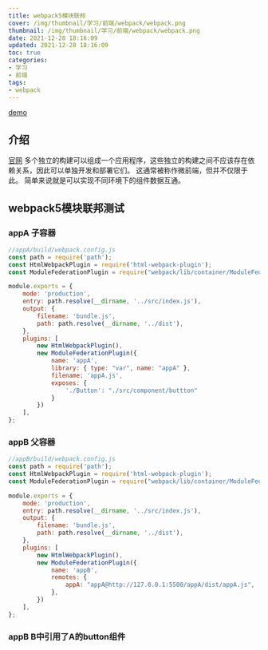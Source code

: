```yaml
---
title: webpack5模块联邦
cover: /img/thumbnail/学习/前端/webpack/webpack.png
thumbnail: /img/thumbnail/学习/前端/webpack/webpack.png
date: 2021-12-28 18:16:09
updated: 2021-12-28 18:16:09
toc: true
categories: 
- 学习
- 前端
tags: 
- webpack
---
```


[demo](https://github.com/qianduanzhou/moduleFederation-study)

## 介绍
[官网](https://webpack.docschina.org/concepts/module-federation/)
多个独立的构建可以组成一个应用程序，这些独立的构建之间不应该存在依赖关系，因此可以单独开发和部署它们。
这通常被称作微前端，但并不仅限于此。
简单来说就是可以实现不同环境下的组件数据互通。
<!--more-->
## webpack5模块联邦测试
### appA 子容器
``` javascript
//appA/build/webpack.config.js
const path = require('path');
const HtmlWebpackPlugin = require('html-webpack-plugin');
const ModuleFederationPlugin = require("webpack/lib/container/ModuleFederationPlugin");

module.exports = {
    mode: 'production',
    entry: path.resolve(__dirname, '../src/index.js'),
    output: {
        filename: 'bundle.js',
        path: path.resolve(__dirname, '../dist'),
    },
    plugins: [
        new HtmlWebpackPlugin(),
        new ModuleFederationPlugin({
            name: 'appA',
            library: { type: "var", name: "appA" },
            filename: 'appA.js',
            exposes: {
                './Button': "./src/component/buttton"
            }
        })
    ],
};
```
### appB 父容器
``` javascript
//appB/build/webpack.config.js
const path = require('path');
const HtmlWebpackPlugin = require('html-webpack-plugin');
const ModuleFederationPlugin = require("webpack/lib/container/ModuleFederationPlugin");

module.exports = {
    mode: 'production',
    entry: path.resolve(__dirname, '../src/index.js'),
    output: {
        filename: 'bundle.js',
        path: path.resolve(__dirname, '../dist'),
    },
    plugins: [
        new HtmlWebpackPlugin(),
        new ModuleFederationPlugin({
            name: 'appB',
            remotes: {
                appA: "appA@http://127.0.0.1:5500/appA/dist/appA.js",
            },
        })
    ],
};
```
### appB B中引用了A的button组件